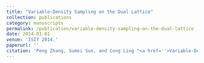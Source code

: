 ```yaml
---
title: "Variable-Density Sampling on the Dual Lattice"
collection: publications
category: manuscripts
permalink: /publication/variable-density-sampling-on-the-dual-lattice
date: 2014-01-01
venue: 'ISIT 2014.'
paperurl: ''
citation: 'Peng Zhang, Sumei Sun, and Cong Ling "<a href=''>Variable-Density Sampling on the Dual Lattice</a>", ISIT 2014.'
---
```

